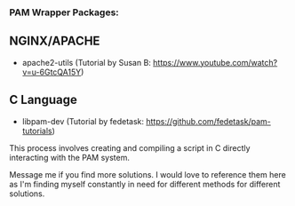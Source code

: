 ### PAM Wrapper Packages:

## NGINX/APACHE
- apache2-utils (Tutorial by Susan B: https://www.youtube.com/watch?v=u-6GtcQA15Y)



## C Language
- libpam-dev (Tutorial by fedetask: https://github.com/fedetask/pam-tutorials)

This process involves creating and compiling a script in C directly interacting with the PAM system.

Message me if you find more solutions. I would love to reference them here as I'm finding myself constantly in need for different methods for different solutions.
